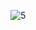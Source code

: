 ![5](https://github.com/ahmedtechworks/ahmedtechworks/assets/140552786/57105e93-3665-4df9-a5a8-62cdeba257f5)
